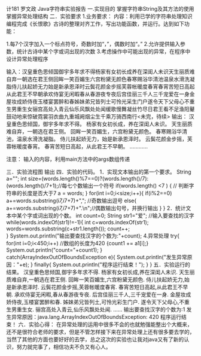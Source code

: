 计181 罗文政 Java字符串实验报告
一.实现目的
掌握字符串String及其方法的使用
掌握异常处理结构
二．实验要求
1.业务要求：
内容：利用已学的字符串处理知识编程完成《长恨歌》古诗的整理对齐工作，写出功能函数，并运行。达到如下功能：

1.每7个汉字加入一个标点符号，奇数时加“，”，偶数时加“。”
2.允许提供输入参数，统计古诗中某个字或词出现的次数
3.考虑操作中可能出现的异常，在程序中设计异常处理程序

输入：汉皇重色思倾国御宇多年求不得杨家有女初长成养在深闺人未识天生丽质难自弃一朝选在君王侧回眸一笑百媚生六宫粉黛无颜色春寒赐浴华清池温泉水滑洗凝脂侍儿扶起娇无力始是新承恩泽时云鬓花颜金步摇芙蓉帐暖度春宵春宵苦短日高起从此君王不早朝承欢侍宴无闲暇春从春游夜专夜后宫佳丽三千人三千宠爱在一身金屋妆成娇侍夜玉楼宴罢醉和春姊妹弟兄皆列士可怜光采生门户遂令天下父母心不重生男重生女骊宫高处入青云仙乐风飘处处闻缓歌慢舞凝丝竹尽日君王看不足渔阳鼙鼓动地来惊破霓裳羽衣曲九重城阙烟尘生千乘万骑西南行<未完，待续>
输出：
汉皇重色思倾国，御宇多年求不得。
杨家有女初长成，养在深闺人未识。
天生丽质难自弃，一朝选在君王侧。
回眸一笑百媚生，六宫粉黛无颜色。
春寒赐浴华清池，温泉水滑洗凝脂。
侍儿扶起娇无力，始是新承恩泽时。
云鬓花颜金步摇，芙蓉帐暖度春宵。
春宵苦短日高起，从此君王不早朝。
…………

注意： 输入的内容，利用main方法中的args数组传递

三．实验流程图
输出 
四．实验的代码。
1．实现文本输出的第一个要求。
String a="";
	     int size=(words.length()%7==0)?(words.length()/7):(words.length()/7+1);//每七个数输出一个符号
	       if(words.length() <7 ) {                            // 判断字符串的长度是否大于7
	    	   a = words;
	      }
 for(int i=0;i<size;i++){
	    			   if(i%2==0)
	    			      a+=words.substring(i*7,i*7+7)+","; //奇数输出逗号
	    			   else{
a+=words.substring(i*7,i*7+7)+".\n";//偶数输出句号，并换行输出
	    			   } 
	    		   }
2．统计文本中某个字或词出现的个数。
int count=0;
	  				  String str1="爱";                //输入要查找的汉字
	  				  while(words.indexOf(str1)!=-1){
	  					int c=words.indexOf(str1);
	  					words=words.substring(c+str1.length());
	  					count++;	
	  				}
	  			System.out.println("输出要查找汉字的个数为:"+count);
4.异常处理
try{ 
						for(int i=0;i<450;i++)       //数组的长度为420
	  					{count1 += a1[i];}
	  					System.out.println("count="+count1);
	  				}
	  					catch(ArrayIndexOutOfBoundsException e){
	  						System.out.println("发生异常原因："+e);
	  					}
	  					finally{
	  						System.out.println("程序运行结束！");
	  					}
			            }
五．实验运行的结果。
汉皇重色思倾国,御宇多年求不得.
杨家有女初长成,养在深闺人未识.
天生丽质难自弃,一朝选在君王侧.
回眸一笑百媚生,六宫粉黛无颜色.
侍儿扶起娇无力,始是新承恩泽时.
云鬓花颜金步摇,芙蓉帐暖度春宵.
春宵苦短日高起,从此君王不早朝.
承欢侍宴无闲暇,春从春游夜专夜.
后宫佳丽三千人,三千宠爱在一身.
金屋妆成娇侍夜,玉楼宴罢醉和春.
姊妹弟兄皆列土,可怜光彩生门户.
遂令天下父母心,不重生男重生女.
骊宫高处入青云,仙乐风飘处处闻.
……
输出要查找汉字的个数为:1
发生异常原因：java.lang.ArrayIndexOutOfBoundsException: 420
程序运行结束！
六．实验心得：
在异常处理的运用中很多不会的也就勉强能整出个大概来，还不是很符合老师的要求，但是不管怎样接下来在异常处理上还有很多要去学的，当然了其他的方面也要好好的去学，总之这次的实验也让我对java又有了新的认识，努力就完事了，相信功夫不负又有心人。

